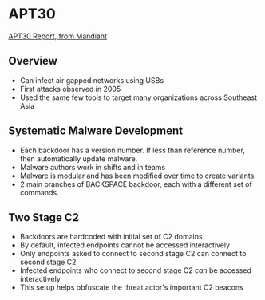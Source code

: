 # APT30

[APT30 Report, from Mandiant](files/apt30.pdf)

## Overview

- Can infect air gapped networks using USBs
- First attacks observed in 2005
- Used the same few tools to target many organizations across Southeast Asia

## Systematic Malware Development

- Each backdoor has a version number. If less than reference number, then automatically update malware.
- Malware authors work in shifts and in teams
- Malware is modular and has been modified over time to create variants.
- 2 main branches of BACKSPACE backdoor, each with a different set of commands.

## Two Stage C2

- Backdoors are hardcoded with initial set of C2 domains
- By default, infected endpoints cannot be accessed interactively
- Only endpoints asked to connect to second stage C2 can connect to second stage C2
- Infected endpoints who connect to second stage C2 _can_ be accessed interactively
- This setup helps obfuscate the threat actor's important C2 beacons
